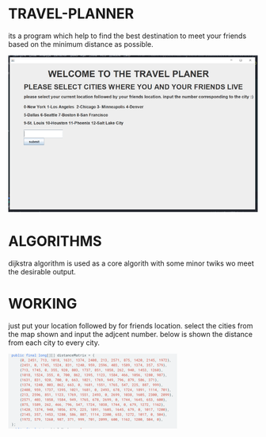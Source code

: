 # TRAVEL-PLANNER

its a program which help to find the best destination to meet your friends based on the minimum distance as possible.


![](IMAGES/Capture.png)


# ALGORITHMS
dijkstra algorithm is used as a core algorith with some minor twiks wo meet the desirable output.

# WORKING
just put your location followed by for friends location.
select the cities from the map shown and input the adjcent number.
below is shown the distance from each city to every city.

![](IMAGES/Capture_4.png)
